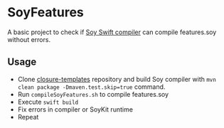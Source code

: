 # SoyFeatures

A basic project to check if [Soy Swift compiler](https://github.com/segabor/closure-templates) can compile features.soy without errors.

## Usage

* Clone [closure-templates](https://github.com/segabor/closure-templates) repository and build Soy compiler with `mvn clean package -Dmaven.test.skip=true` command.
* Run `compileSoyFeatures.sh` to compile features.soy
* Execute `swift build`
* Fix errors in compiler or SoyKit runtime
* Repeat
